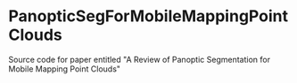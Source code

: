 # PanopticSegForMobileMappingPointClouds
Source code for paper entitled "A Review of Panoptic Segmentation for Mobile Mapping Point Clouds"

